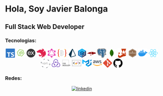 # Hola, Soy Javier Balonga
 
## Full Stack Web Developer

### Tecnologias:

<p align="center">
    <img align="center" alt="typescript" src="./img/technologies/typescript.png" />
    <img align="center" alt="node" src="./img/technologies/node.png" />
    <img align="center" alt="express" src="./img/technologies/express.png" />
    <img align="center" alt="nest" src="./img/technologies/nest.png" />
    <img align="center" alt="graphql" src="./img/technologies/graphql.png" />
    <img align="center" alt="typeorm" src="./img/technologies/typeorm.png" />
    <img align="center" alt="prisma" src="./img/technologies/prisma.png" />
    <img align="center" alt="sequelize" src="./img/technologies/sequelize.png" />
    <img align="center" alt="mongoose" src="./img/technologies/mongoose.png" />
    <img align="center" alt="postgresql" src="./img/technologies/postgresql.png" />
    <img align="center" alt="mongodb" src="./img/technologies/mongodb.png" />
    <img align="center" alt="jest" src="./img/technologies/jest.png" />
    <img align="center" alt="mocha" src="./img/technologies/mocha.png" />
    <img align="center" alt="docker" src="./img/technologies/docker.png" />
    <img align="center" alt="react" src="./img/technologies/react.png" />
    <img align="center" alt="next" src="./img/technologies/next.png" />
    <img align="center" alt="redux" src="./img/technologies/redux.png" />
    <img align="center" alt="css-modules" src="./img/technologies/css-modules.png" />
    <img align="center" alt="styled-components" src="./img/technologies/styled-components.png" />
    <img align="center" alt="material-ui" src="./img/technologies/material-ui.png" />
    <img align="center" alt="aws" src="./img/technologies/aws.png" />
    <img align="center" alt="git" src="./img/technologies/git.png" />
    <img align="center" alt="github" src="./img/technologies/github.png" />
</p>

### Redes:

<p align="center">
    <a href="https://www.linkedin.com/in/javier-balonga/" target="_blank" rel="noopener noreferrer">
      <img src='https://cdn.jsdelivr.net/npm/simple-icons@3.0.1/icons/linkedin.svg' alt='linkedin' height='40'>
    </a>
</p>
